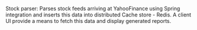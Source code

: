 Stock parser: Parses stock feeds arriving at YahooFinance using Spring integration and inserts this data into distributed Cache store - Redis. A client UI provide a means to fetch this data and display generated reports.

